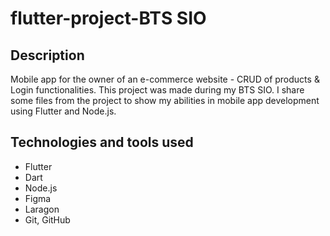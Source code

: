 # flutter-project-BTS SIO
## Description
Mobile app for the owner of an e-commerce website - CRUD of products & Login functionalities.
This project was made during my BTS SIO.
I share some files from the project to show my abilities in mobile app development using Flutter and Node.js.
## Technologies and tools used
* Flutter
* Dart
* Node.js
* Figma
* Laragon
* Git, GitHub
